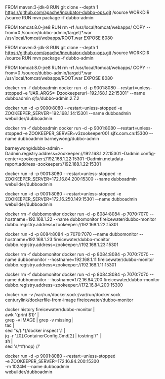 

FROM maven:3-jdk-8
RUN git clone --depth 1 https://github.com/apache/incubator-dubbo-ops.git /source
WORKDIR /source
RUN mvn package -f dubbo-admin


FROM tomcat:8.0-jre8
RUN rm -rf /usr/local/tomcat/webapps/
COPY --from=0 /source/dubbo-admin/target/*.war /usr/local/tomcat/webapps/ROOT.war
EXPOSE 8080

FROM maven:3-jdk-8
RUN git clone --depth 1 https://github.com/apache/incubator-dubbo-ops.git /source
WORKDIR /source
RUN mvn package -f dubbo-admin
 
 
FROM tomcat:8.0-jre8
RUN rm -rf /usr/local/tomcat/webapps/
COPY --from=0 /source/dubbo-admin/target/*.war /usr/local/tomcat/webapps/ROOT.war
EXPOSE 8080

docker rm -f dubboadmin
docker run -d -p 9001:8080 --restart=unless-stopped -e "JAR_ARGS=-Dzookeeperurl=192.168.1.22:15301" --name dubboadmin sjfx/dubbo-admin:2.7.2

docker run -d -p 9000:8080 --restart=unless-stopped -e ZOOKEEPER_SERVER=192.168.1.14:15301 --name dubboadmin webuilder/dubboadmin

docker rm -f dubboadmin
docker run -d -p 9001:8080 --restart=unless-stopped -e ZOOKEEPER_SERVER=v3zookeeper001.sjfx.com.cn:15300 --name dubboadmin barneywong/dubbo-admin

barneywong/dubbo-admin
-Dadmin.registry.address=zookeeper://192.168.1.22:15301 -Dadmin.config-center=zookeeper://192.168.1.22:15301 -Dadmin.metadata-report.address=zookeeper://192.168.1.22:15301

docker run -d -p 9001:8080 --restart=unless-stopped -e ZOOKEEPER_SERVER=172.16.84.200:15300 --name dubboadmin webuilder/dubboadmin

docker run -d -p 9001:8080 --restart=unless-stopped -e ZOOKEEPER_SERVER=172.16.250.149:15301 --name dubboadmin webuilder/dubboadmin

docker rm -f dubbomonitor
docker run -d -p 8084:8084 -p 7070:7070 --hostname=192.168.1.22 --name dubbomonitor  fireicewater/dubbo-monitor dubbo.registry.address=zookeeper://192.168.1.22:15301

docker run -d -p 8084:8084 -p 7070:7070 --name dubbomonitor --hostname=192.168.1.23   fireicewater/dubbo-monitor dubbo.registry.address=zookeeper://192.168.1.23:15301

docker rm -f dubbomonitor
docker run -d -p 8084:8084 -p 7070:7070 --name dubbomonitor --hostname=192.168.1.11   fireicewater/dubbo-monitor dubbo.registry.address=zookeeper://192.168.1.11:15301

docker rm -f dubbomonitor
docker run -d -p 8084:8084 -p 7070:7070 --name dubbomonitor --hostname=172.16.84.200  fireicewater/dubbo-monitor dubbo.registry.address=zookeeper://172.16.84.200:15300

docker run -v /var/run/docker.sock:/var/run/docker.sock \
   centurylink/dockerfile-from-image fireicewater/dubbo-monitor

   docker history fireicewater/dubbo-monitor | \
awk '{print $1}' | \
grep -v IMAGE | grep -v missing | \
tac | \
sed "s/\(.*\)/docker inspect \1 | \
jq -r \'.[0].ContainerConfig.Cmd[2] | tostring\'/" | \
sh | \
sed 's/^#(nop) //'

docker run -d -p 9001:8080 --restart=unless-stopped \
-e ZOOKEEPER_SERVER=172.16.84.200:15300 \
-m 1024M --name dubboadmin \
webuilder/dubboadmin
